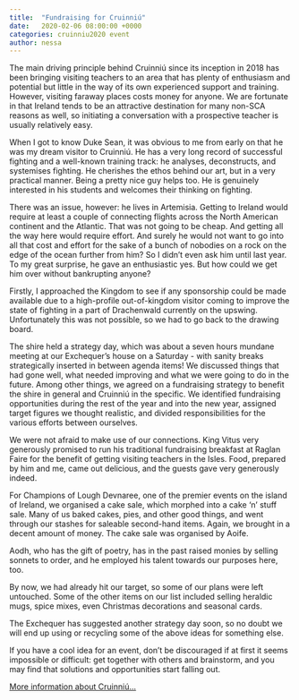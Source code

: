```yaml
---
title:  "Fundraising for Cruinniú"
date:   2020-02-06 08:00:00 +0000
categories: cruinniu2020 event
author: nessa
---
```

The main driving principle behind Cruinniú since its inception in 2018 has been bringing visiting teachers to an area that has plenty of enthusiasm and potential but little in the way of its own experienced support and training. However, visiting faraway places costs money for anyone. We are fortunate in that Ireland tends to be an attractive destination for many non-SCA reasons as well, so initiating a conversation with a prospective teacher is usually relatively easy.    

When I got to know Duke Sean, it was obvious to me from early on that he was my dream visitor to Cruinniú. He has a very long record of successful fighting and a well-known training track: he analyses, deconstructs, and systemises fighting. He cherishes the ethos behind our art, but in a very practical manner. Being a pretty nice guy helps too. He is genuinely interested in his students and welcomes their thinking on fighting. 

There was an issue, however: he lives in Artemisia. Getting to Ireland would require at least a couple of connecting flights across the North American continent and the Atlantic. That was not going to be cheap. And getting all the way here would require effort. And surely he would not want to go into all that cost and effort for the sake of a bunch of nobodies on a rock on the edge of the ocean further from him? So I didn’t even ask him until last year. To my great surprise, he gave an enthusiastic yes. But how could we get him over without bankrupting anyone?

Firstly, I approached the Kingdom to see if any sponsorship could be made available due to a high-profile out-of-kingdom visitor coming to improve the state of fighting in a part of Drachenwald currently on the upswing. Unfortunately this was not possible, so we had to go back to the drawing board. 

The shire held a strategy day, which was about a seven hours mundane meeting at our Exchequer’s house on a Saturday - with sanity breaks strategically inserted in between agenda items! We discussed things that had gone well, what needed improving and what we were going to do in the future. Among other things, we agreed on a fundraising strategy to benefit the shire in general and Cruinniú in the specific. We identified fundraising opportunities during the rest of the year and into the new year, assigned target figures we thought realistic, and divided responsibilities for the various efforts between ourselves. 

We were not afraid to make use of our connections. King Vitus very generously promised to run his traditional fundraising breakfast at Raglan Faire for the benefit of getting visiting teachers in the Isles. Food, prepared by him and me, came out delicious, and the guests gave very generously indeed.  

For Champions of Lough Devnaree, one of the premier events on the island of Ireland, we organised a cake sale, which morphed into a cake ‘n’ stuff sale. Many of us baked cakes, pies, and other good things, and went through our stashes for saleable second-hand items. Again, we brought in a decent amount of money. The cake sale was organised by Aoife. 

Aodh, who has the gift of poetry, has in the past raised monies by selling sonnets to order, and he employed his talent towards our purposes here, too. 

By now, we had already hit our target, so some of our plans were left untouched. Some of the other items on our list included selling heraldic mugs, spice mixes, even Christmas decorations and seasonal cards.  

The Exchequer has suggested another strategy day soon, so no doubt we will end up using or recycling some of the above ideas for something else. 

If you have a cool idea for an event, don’t be discouraged if at first it seems impossible or difficult: get together with others and brainstorm, and you may find that solutions and opportunities start falling out. 

[More information about Cruinniú...]({/events/2020/cruinniu)